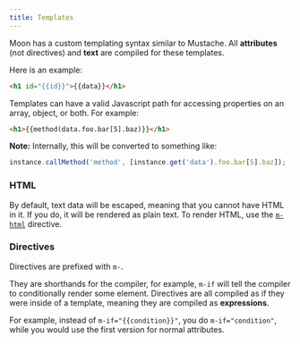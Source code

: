 ```yaml
---
title: Templates
---
```


Moon has a custom templating syntax similar to Mustache. All **attributes** (not directives) and **text** are compiled for these templates.

Here is an example:

```html
<h1 id="{{id}}">{{data}}</h1>
```

Templates can have a valid Javascript path for accessing properties on an array, object, or both. For example:

```html
<h1>{{method(data.foo.bar[5].baz)}}</h1>
```

**Note:** Internally, this will be converted to something like:

```js
instance.callMethod('method', [instance.get('data').foo.bar[5].baz]);
```

### HTML

By default, text data will be escaped, meaning that you cannot have HTML in it. If you do, it will be rendered as plain text. To render HTML, use the [`m-html`](./../api/directives.html#-html-) directive.

### Directives

Directives are prefixed with `m-`.

They are shorthands for the compiler, for example, `m-if` will tell the compiler to conditionally render some element. Directives are all compiled as if they were inside of a template, meaning they are compiled as **expressions**.

For example, instead of `m-if="{{condition}}"`, you do `m-if="condition"`, while you would use the first version for normal attributes.
